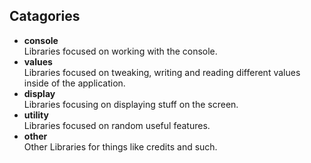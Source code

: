 ## Catagories
- **console**   
Libraries focused on working with the console.  
- **values**  
Libraries focused on tweaking, writing and reading different values inside of the application.   
- **display**    
Libraries focusing on displaying stuff on the screen.    
- **utility**   
Libraries focused on random useful features.   
- **other**    
Other Libraries for things like credits and such.
